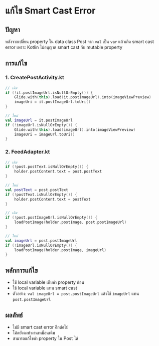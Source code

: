 # แก้ไข Smart Cast Error

## ปัญหา
หลังจากเปลี่ยน property ใน data class Post จาก `val` เป็น `var` แล้วเกิด smart cast error เพราะ Kotlin ไม่อนุญาต smart cast กับ mutable property

## การแก้ไข

### 1. CreatePostActivity.kt
```kotlin
// เดิม
if (!it.postImageUrl.isNullOrEmpty()) {
    Glide.with(this).load(it.postImageUrl).into(imageViewPreview)
    imageUri = it.postImageUrl.toUri()
}

// ใหม่
val imageUrl = it.postImageUrl
if (!imageUrl.isNullOrEmpty()) {
    Glide.with(this).load(imageUrl).into(imageViewPreview)
    imageUri = imageUrl.toUri()
}
```

### 2. FeedAdapter.kt
```kotlin
// เดิม
if (!post.postText.isNullOrEmpty()) {
    holder.postContent.text = post.postText
}

// ใหม่
val postText = post.postText
if (!postText.isNullOrEmpty()) {
    holder.postContent.text = postText
}
```

```kotlin
// เดิม
if (!post.postImageUrl.isNullOrEmpty()) {
    loadPostImage(holder.postImage, post.postImageUrl)
}

// ใหม่
val imageUrl = post.postImageUrl
if (!imageUrl.isNullOrEmpty()) {
    loadPostImage(holder.postImage, imageUrl)
}
```

## หลักการแก้ไข
- ใช้ local variable เก็บค่า property ก่อน
- ใช้ local variable แทน smart cast
- ตัวอย่าง: `val imageUrl = post.postImageUrl` แล้วใช้ `imageUrl` แทน `post.postImageUrl`

## ผลลัพธ์
- ไม่มี smart cast error อีกต่อไป
- โค้ดยังคงทำงานเหมือนเดิม
- สามารถแก้ไขค่า property ใน Post ได้ 